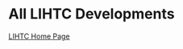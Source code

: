 # All LIHTC Developments
[LIHTC Home Page](https://pcrgdatafellows.github.io/Summer-Research-Project/LIHTC.html)
